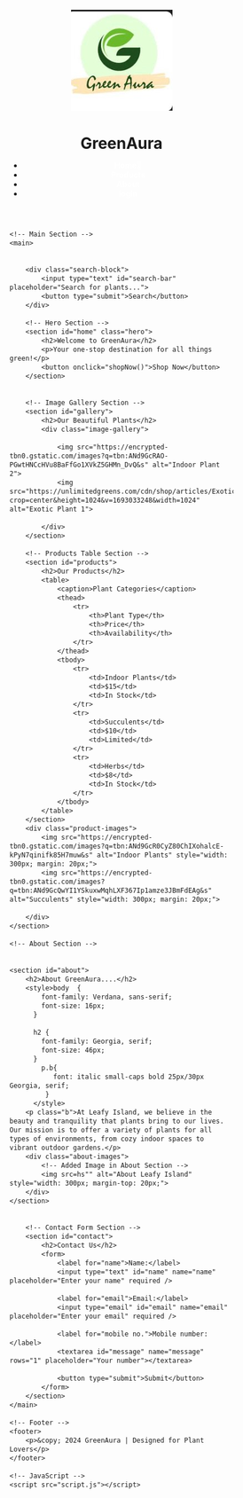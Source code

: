 

<html lang="en">
<head>
    <meta charset="UTF-8">
    <meta name="viewport" content="width=device-width, initial-scale=1.0">
    <meta name="description" content="G - Your Green Companion for Plants & Gardening">
    <title>GreenAura</title>
    <link rel="stylesheet" href="./style.css">
</head>
<style>
  /* General Reset */
* {
    margin: 0;
    padding: 0;
    box-sizing: border-box;
}

/* Body and Typography */
body {
    font-family: 'Arial', sans-serif;
    line-height: 1.6;
    background-color: hsl(131, 28%, 57%);
    color: #814141;
}

h1, h2, h3 {
    color: #091a01;
}

p {
    margin: 10px 0;
}

/* Header Section */
header {
    display: flex;
    justify-content: space-between;
    align-items: center;
    background-color: #215749 ;
    color: white;
    padding: 10px 20px;
    box-shadow: 0 2px 4px rgba(0, 0, 0, 0.1);
}

header .logo {
    display: flex;
    align-items: center;
}

header .logo img {
    width: 50px;
    margin-right: 10px;
}

header .logo h1 {
    font-size: 1.8rem;
}

nav ul {
    list-style: none;
    display: flex;
}

nav ul li {
    margin-left: 20px;
}

nav ul li a {
    color: rgb(57, 9, 9);
    text-decoration: none;
    font-weight: bold;
    font-size: 1rem;
}

nav ul li a:hover {
    text-decoration: underline;
}

/* Hero Section */
.hero {
    text-align: center;
    background: url('images/hero-bg.jpg') no-repeat center center/cover;
    color: rgb(117, 31, 31);
    padding: 100px 20px;
}

.hero h2 {
    font-size: 2.5rem;
    margin-bottom: 20px;
}

.hero p {
    font-size: 1.2rem;
}
.hero {
            background: url('') no-repeat center center;
            background-size: cover;
            height: 100vh;
            display: flex;
            justify-content: center;
            align-items: center;
            flex-direction: column;
            color: hsl(247, 94%, 13%);
            text-align: center;
            animation: fadeIn 2s ease-in-out;
        }
.hero button {
    background-color: #006804;
    color: rgb(20, 24, 19);
    border: none;
    padding: 10px 20px;
    cursor: pointer;
    margin-top: 20px;
    font-size: 1rem;
    border-radius: 5px;
}

.hero button:hover {
    background-color: #1a3a1a;
}

/* Table Section */
table {
    width: 80%;
    margin: 20px auto;
    border-collapse: collapse;
    background-color: #fff;
    box-shadow: 0 2px 4px rgba(75, 156, 68, 0.1);
}

caption {
    font-size: 1.5rem;
    margin-bottom: 10px;
    font-weight: bold;
}

th, td {
    padding: 12px;
    text-align: center;
    border: 1px solid #ddd;
}

th {
    background-color: #164068;
    color: white;
}

tr:nth-child(even) {
    background-color: #f9f9f9;
}
.hero button:hover {
    background-color: #388E3C;
    transform: scale(1.1);
}

/* Search Block */
.search-block {
    display: flex;
    justify-content: center;
    margin: 30px auto;
}

#search-bar {
    width: 50%;
    padding: 15px;
    font-size: 1rem;
    border: 2px solid #4CAF50;
    border-radius: 5px 0 0 5px;
    outline: none;
}
/* Contact Form */
form {
    width: 60%;
    margin: 20px auto;
    padding: 20px;
    background: #fff;
    box-shadow: 0 2px 5px rgba(0, 0, 0, 0.1);
    border-radius: 5px;
}

label {
    display: block;
    margin-bottom: 8px;
    font-weight: bold;
}

input, textarea {
    width: 100%;
    padding: 10px;
    margin-bottom: 15px;
    border: 1px solid #ccc;
    border-radius: 5px;
}

input:focus, textarea:focus {
    outline: none;
    border-color: #4CAF50;
}

button[type="submit"] {
    background-color: #4CAF50;
    color: white;
    border: none;
    padding: 10px 20px;
    cursor: pointer;
    font-size: 1rem;
    border-radius: 5px;
}

button[type="submit"]:hover {
    background-color: #2aa830;
}

/* Footer */
footer {
    text-align: center;
    background-color: #215749;
    color: white;
    padding: 10px 0;
    margin-top: 20px;
}

/* Image Gallery Section */
#gallery {
    text-align: center;
    padding: 50px 20px;
    background-color: #e8f5e9;
}

#gallery h2 {
    font-size: 2rem;
    margin-bottom: 30px;
}

.image-gallery {
    display: grid;
    grid-template-columns: repeat(3, 1fr);
    gap: 20px;
}

.image-gallery img {
    width: 100%;
    height: auto;
    border-radius: 8px;
    box-shadow: 0 4px 8px rgba(0, 0, 0, 0.1);
    transition: transform 0.3s ease;
}

.image-gallery img:hover {
    transform: scale(1.05);
}

/* Mobile Responsive Design */
@media (max-width: 768px) {
    header {
        flex-direction: column;
        text-align: center;
    }

    nav ul {
        flex-direction: column;
        margin-top: 10px;
    }

    nav ul li {
        margin: 5px 0;
    }

    .hero h2 {
        font-size: 2rem;
    }

    table {
        font-size: 0.9rem;
    }

    form {
        width: 90%;
    }

    .image-gallery {
        grid-template-columns: 1fr 1fr;
    }
}

@media (max-width: 480px) {
    .hero h2 {
        font-size: 1.8rem;
    }

    .hero p {
        font-size: 1rem;
    }

    .image-gallery {
        grid-template-columns: 1fr;
    }
}
</style>
<style>
    nav ul li a {
    position: relative;
    color: #fff;
    text-decoration: none;
    font-weight: bold;
}

nav ul li a::after {
    content: '';
    position: absolute;
    width: 0%;
    height: 2px;
    background: #fff;
    bottom: -5px;
    left: 0;
    transition: width 0.3s ease;
}

nav ul li a:hover::after {
    width: 100%;
}
</style>
<body>
    <!-- Header Section -->
    <header>
        <div class="logo">
            <img src="galogo.jpg"  />
            <h1>GreenAura</h1>
        </div>
        <nav>
            <ul>
                <li><a href="#home">Home🏡</a></li>
                <li><a href="cer.html">Products</a></li>
                <li><a href="about.html">About</a></li>
                <li><a href="SIGNUP.HTML">login</a></li>
            </ul>
        </nav>
    </header>
    
    <!-- Main Section -->
    <main>
        
        
        <div class="search-block">
            <input type="text" id="search-bar" placeholder="Search for plants...">
            <button type="submit">Search</button>
        </div>
       
        <!-- Hero Section -->
        <section id="home" class="hero">
            <h2>Welcome to GreenAura</h2>
            <p>Your one-stop destination for all things green!</p>
            <button onclick="shopNow()">Shop Now</button>
        </section>
       

        <!-- Image Gallery Section -->
        <section id="gallery">
            <h2>Our Beautiful Plants</h2>
            <div class="image-gallery">
               
                <img src="https://encrypted-tbn0.gstatic.com/images?q=tbn:ANd9GcRAO-PGwtHNCcHVu8BaFfGo1XVkZ5GHMn_DvQ&s" alt="Indoor Plant 2">
                <img src="https://unlimitedgreens.com/cdn/shop/articles/Exotic_Plants_Blog.png?crop=center&height=1024&v=1693033248&width=1024" alt="Exotic Plant 1">
               
            </div>
        </section>

        <!-- Products Table Section -->
        <section id="products">
            <h2>Our Products</h2>
            <table>
                <caption>Plant Categories</caption>
                <thead>
                    <tr>
                        <th>Plant Type</th>
                        <th>Price</th>
                        <th>Availability</th>
                    </tr>
                </thead>
                <tbody>
                    <tr>
                        <td>Indoor Plants</td>
                        <td>$15</td>
                        <td>In Stock</td>
                    </tr>
                    <tr>
                        <td>Succulents</td>
                        <td>$10</td>
                        <td>Limited</td>
                    </tr>
                    <tr>
                        <td>Herbs</td>
                        <td>$8</td>
                        <td>In Stock</td>
                    </tr>
                </tbody>
            </table>
        </section>
        <div class="product-images">
            <img src="https://encrypted-tbn0.gstatic.com/images?q=tbn:ANd9GcR0CyZ80ChIXohalcE-kPyN7qinifk85H7muw&s" alt="Indoor Plants" style="width: 300px; margin: 20px;">
            <img src="https://encrypted-tbn0.gstatic.com/images?q=tbn:ANd9GcQwYI1YSkuxwMqhLXF367Ip1amze3JBmFdEAg&s" alt="Succulents" style="width: 300px; margin: 20px;">
            
        </div>
    </section>
    
    <!-- About Section -->
     
   
    <section id="about">
        <h2>About GreenAura....</h2>
        <style>body  {
            font-family: Verdana, sans-serif;
            font-size: 16px;
          }
          
          h2 {
            font-family: Georgia, serif;
            font-size: 46px;  
          }
            p.b{
               font: italic small-caps bold 25px/30px Georgia, serif;
             }
          </style>
        <p class="b">At Leafy Island, we believe in the beauty and tranquility that plants bring to our lives. Our mission is to offer a variety of plants for all types of environments, from cozy indoor spaces to vibrant outdoor gardens.</p>
        <div class="about-images">
            <!-- Added Image in About Section -->
            <img src=hs"" alt="About Leafy Island" style="width: 300px; margin-top: 20px;">
        </div>
    </section>
    
    
        <!-- Contact Form Section -->
        <section id="contact">
            <h2>Contact Us</h2>
            <form>
                <label for="name">Name:</label>
                <input type="text" id="name" name="name" placeholder="Enter your name" required />

                <label for="email">Email:</label>
                <input type="email" id="email" name="email" placeholder="Enter your email" required />

                <label for="mobile no.">Mobile number:</label>
                <textarea id="message" name="message" rows="1" placeholder="Your number"></textarea>

                <button type="submit">Submit</button>
            </form>
        </section>
    </main>

    <!-- Footer -->
    <footer>
        <p>&copy; 2024 GreenAura | Designed for Plant Lovers</p>
    </footer>

    <!-- JavaScript -->
    <script src="script.js"></script>
</body>
</html>

